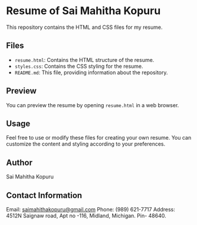 
# Resume of Sai Mahitha Kopuru

This repository contains the HTML and CSS files for my resume.

## Files

- `resume.html`: Contains the HTML structure of the resume.
- `styles.css`: Contains the CSS styling for the resume.
- `README.md`: This file, providing information about the repository.

## Preview

You can preview the resume by opening `resume.html` in a web browser.

## Usage

Feel free to use or modify these files for creating your own resume. You can customize the content and styling according to your preferences.

## Author

Sai Mahitha Kopuru

## Contact Information

Email: saimahithakopuru@gmail.com
Phone: (989) 621-7717
Address: 4512N Saignaw road, Apt no -116, Midland, Michigan. Pin- 48640.
